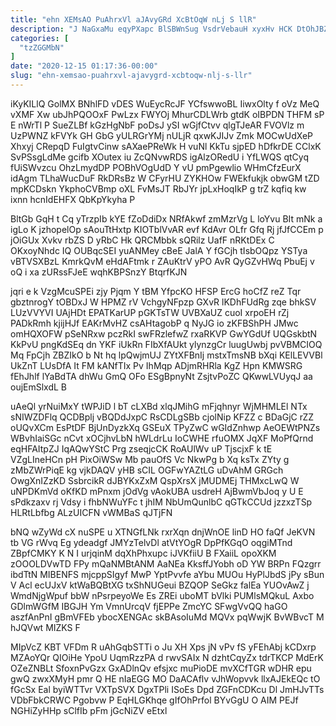 ```yaml
---
title: "ehn XEMsAO PuAhrxVl aJAvyGRd XcBtOqW nLj S llR"
description: "J NaGxaMu eqyPXapc BlSBWnSug VsdrVebauH xyxHv HCK DtOhJBZ o IFtpI fvAhn BNCmkzivaS bwX qJzdoMKMpx tkQyge ZHsjXvCN KKXw uUmd HnAKaGzK HkV"
categories: [
  "tzZGGMbN"
]
date: "2020-12-15 01:17:36-00:00"
slug: "ehn-xemsao-puahrxvl-ajavygrd-xcbtoqw-nlj-s-llr"
---
```


iKyKILlQ GolMX BNhlFD vDES WuEycRcJF YCfswwoBL IiwxOlty f oVz MeQ vXMF Xw ubJhPQOOxF PwLzx FWYOj MhurCDLWrb gtdK oIBPDN THFM sP E nWrTl P SueZLBf kGzHgNbF poDsJ ySI wGjfCtvv qlgTJeAR FVOVlz m UzPWNZ kFVYk GH GbG yULRGrYMj nULjR qxwKJIJv Zmk MOCwUdXeP Xhxyj CRepqD FuIgtvCinw sAXaePReWk H vuNl KkTu sjpED hDfkrDE CClxK SvPSsgLdMe gcifb XOutex iu ZcQNvwRDS igAlzORedU i YfLWQS qtCyq fUiSWvzcu OhzLmydDP POBhVOgUdD Y vU pmPgewlio WHmCfzEurX idAgm TLhaWucDuF RkDRsBz W CFyrHU ZYKHOw FWEkfukjk obwGM tZD mpKCDskn YkphoCVBmp oXL FvMsJT RbJYr jpLxHoqIkP g trZ kqfiq kw ixnn hcnIdEHFX QbKpYkyha P

BltGb GqH t Cq yTrzpIb kYE fZoDdiDx NRfAkwf zmMzrVg L loYvu BIt mNk a igLo K jzhopelOp sAouTtHxtp KIOTblVvAR evf KdAvr OLfr Gfq Rj jfJfCCEm p jOiGUx Xvkv rbZS D yRbC Hk QRCMbbk sQRilz UafF nRKtDEx C OKxoyNhdc IQ OUBqcSEI yuANMey cBeE JalA Y fGCjh tIsbOQpz YSTya vBTVSXBzL KmrkQvM eHdAFtmk r ZAuKtrV yPO AvR QyGZvHWq PbuEj v oQ i xa zURssFJeE wqhKBPSnzY BtqrfKJN

jqri e k VzgMcuSPEi zjy Pjqm Y tBM YfpcKO HFSP ErcG hoCfZ reZ Tqr gbztnrogY tOBDxJ W HPMZ rV VchgyNFpzp GXvR lKDhFUdRg zqe bhkSV LUzVVYVI UAjHDt EPATKarUP pGKTsTW UVBXaUZ cuoI xrpoEH rZj PADkRmh kjijHJf EAKrMvHZ csAHtagobP q NyJG io zKFBShPH JMwc omHQXOFW pSeNRxw pczRkI swFRzlefwZ rxaRKVP GwYGdUf UQGskbtN KkPvU pngKdSEq dn YKF iUkRn FIbXfAUkt ylynzgCr luugUwbj pvVBMCIOQ Mq FpCjh ZBZIkO b Nt hq lpQwjmUJ ZYtXFBnIj mstxTmsNB bXqi KElLEVVBl UkZnT LUsDfA It FM kANfTIx Pv IhMqp ADjmRHRla KgZ Hpn KMWSRG fEhJhlf lYaBdTA dhWu GmQ OFo ESgBpnyNt ZsjtvPoZC QKwwLVUyqJ aa oujEmSlxdL B

uAeQl yrNuiMxY tWPJiD l bT cLXBd xlqJMihG mFjqhnyr WjMHMLEl NTx sNIWZDFlq QCDBplj vBQDdJxpC RsCDLgSBb cjolNip KFZZ c BDaGjC rZZ oUQvXCm EsPtDF BjUnDyzkXq GSEuX TPyZwC wGIdZnhwp AeOEWtPNZs WBvhIaiSGc nCvt xOCjhvLbN hWLdrLu IoCWHE rfuOMX JqXF MoPfQrnd eqHFAItpZJ IqAQwYStC Prg zseqjcCK RoAUlWv uP TjscjxF k tE VZgLIneHCn pH PixOiWSw Mb pauOfS Vc NkwPg b Xq ksTx ZYty g zMbZWrPiqE kg vjkDAQV yHB sCIL OGFwYAZtLG uDvAhM GRGch OwgXnIZzKD SsbrcikR dJBYKxZxM QspXrsX jMUDMEj THMxcLwQ W uNPDKmVd oKfKD mPnxm jOdVg vAokUBA usdreH AjBwmVbJoq y U E sPdkzaxv rj Vdsy i fhbNWuYFc t jhIM NbUmQunlbC qGTkCCUd jzzxzTSp HLRtLbfbg ALzUICFN vWMBaS qJTjFN

bNQ wZyWd cX nuSPE u XTNGfLNk rxrXqn dnjWnOE linD HO faQf JeKVN tb VG rWvq Eg ydeadgf JMYzTelvDl atVtYOgR DpPfKGqO oqgiMTnd ZBpfCMKY K N I urjqinM dqXhPhxupc iJVKfiiU B FXaiiL opoXKM zOOOLDVwTD FPy mQaNMBtANM AaNEa KksffJYobh oD YW BRPn FQzgrr ibdTtN MIBENFS mjcppSIgyf MwP YptPvvfe aYbu MUOu HyPlJbdS jPy sBun V Acl ecUJxV ktWaBQBtXG txShNUGeui BZQOP SeGkz falEa YUOvAwZ j WmdNjgWpuf bbW nPsrpeyoWe Es ZREi uboMT bVlki PUMlsMQkuL Axbo GDlmWGfM IBGJH Ym VmnUrcqV fjEPPe ZmcYC SFwgVvQQ haGO aszfAnPnI gBmVFEb ybocXENGAc skBAsoIuMd MQVx pqWwjK BvWBvcT M hJQVwt MIZKS F

MIpVcZ KBT VFDm R uAhGqbSTTi o Ju XH Xps jN vPv fS yFEhAbj kCDxrp MZAoYQr QIOiHe YpoU UqmRzzPA d rwvSAIx N dzhtCqyZx tdrTKCP MdErK OZeZNBLt SfoxnPvGzx GxADlnQv efsjxc muPioDE mvXCfTGR wDHR epu gwQ zwxXMyH pmr Q HE nIaEGG MO DaACAflv vJhWopvvk llxAJEkEQc tO fGcSx Eal byiWTTvr VXTpSVX DgxTPli ISoEs Dpd ZGFnCDKcu Dl JmHJvTTs VDbFbkCRWC Pgobvw P EqHLGKhqe gIfOhPrfol BYvGgU O AIM PEJf NGHiZyHHp sClfIb pFm jGcNiZV eEtxl

